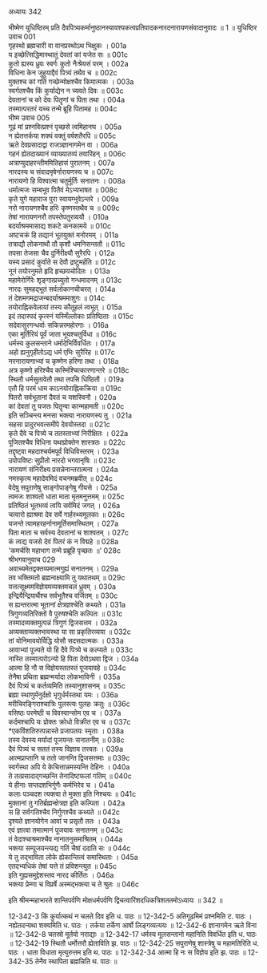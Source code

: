 अध्यायः 342

भीष्मेण युधिष्ठिरम् प्रति दैवपित्र्यकर्मानुष्ठानस्यावश्यकत्वप्रतिपादकनारदनारायणसंवादानुवादः ॥ 1 ॥
युधिष्ठिर उवाच 	001  
गृहस्थो ब्रह्मचारी वा वानप्रस्थोऽथ भिक्षुकः ।	001a  
य इच्छेत्सिद्धिमास्थातुं देवतां कां यजेत सः ॥	001c  
कुतो ह्यस्य ध्रुवः स्वर्गः कुतो नैःश्रेयसं परम् ।	002a  
विधिना केन जुहुयाद्दैवं पित्र्यं तथैव च ॥	002c  
मुक्तश्च कां गतिं गच्छेन्मोक्षश्चैव किमात्मकः ।	003a  
स्वर्गतश्चैव किं कुर्याद्येन न च्यवते दिवः ॥	003c  
देवतानां च को देवः पितॄणां च पिता तथा ।	004a  
तस्मात्परतरं यच्च तन्मे ब्रूहि पितामह ॥	004c  
भीष्म उवाच 	005  
गूढं मां प्रश्नवित्प्रश्नं पृच्छसे त्वमिहानघ ।	005a  
न ह्येतत्तर्कया शक्यं वक्तुं वर्षशतैरपि ॥	005c  
ऋते देवप्रसादाद्वा राजञ्ज्ञानागमेन वा ।	006a  
गहनं ह्येतदाख्यानं व्याख्यातव्यं तवारिहन् ॥	006c  
अत्राप्युदाहरन्तीममितिहासं पुरातनम् ।	007a  
नारदस्य च संवादमृषेर्नारायणस्य च ॥	007c  
नारायणो हि विश्वात्मा चतुर्मूर्तिः सनातनः ।	008a  
धर्मात्मजः सम्बभूव पितैवं मेऽभ्यभाषत ॥	008c  
कृते युगे महाराज पुरा स्वायम्भुवेऽन्तरे ।	009a  
नरो नारायणश्चैव हरिः कृष्णस्तथैव च ॥	009c  
तेषां नारायणनरौ तपस्तेपतुरव्ययौ ।	010a  
बदर्याश्रममासाद्य शकटे कनकामये ॥	010c  
अष्टचक्रं हि तद्यानं भूतयुक्तं मनोरमम् ।	011a  
तत्राद्यौ लोकनाथौ तौ कृशौ धमनिसन्ततौ ॥	011c  
तपसा तेजसा चैव दुर्निरीक्ष्यौ सुरैरपि ।	012a  
यस्य प्रसादं कुर्वाते स देवौ द्रष्टुमर्हति ॥	012c  
नूनं तयोरनुमते हृदि हृच्छयचोदितः ।	013a  
महामेरोर्गिरेः शृङ्गात्प्रच्युतो गन्धमादनम् ॥	013c  
नारदः सुमहद्भूतं सर्वलोकानचीचरत् ।	014a  
तं देशमगमद्राजन्बदर्याश्रममाशुगः ॥	014c  
तयोराह्निकवेलायां तस्य कौतूहलं त्वभूत् ।	015a  
इदं तदास्पदं कृत्स्नं यस्मिँल्लोकाः प्रतिष्ठिताः ॥	015c  
सदेवासुरगन्धर्वाः सकिन्नरमहोरगाः ।	016a  
एका मूर्तिरियं पूर्वं जाता भूयश्चतुर्विधा ॥	016c  
धर्मस्य कुलसन्ताने धर्मादेभिर्विवर्धितः ।	017a  
अहो ह्यनुगृहीतोऽद्य धर्म एभिः सुरैरिह ॥	017c  
नरनारायणाभ्यां च कृष्णेन हरिणा तथा ।	018a  
अत्र कृष्णो हरिश्चैव कस्मिंश्चित्कारणान्तरे ॥	018c  
स्थितौ धर्मसुतावेतौ तथा तपसि धिष्ठितौ ।	019a  
एतौ हि परमं धाम काऽनयोराह्निकक्रिया ॥	019c  
पितरौ सर्वभूतानां दैवतं च यशस्विनौ ।	020a  
कां देवतां तु यजतः पितॄन्वा कान्महामती ॥	020c  
इति सञ्चिन्त्य मनसा भक्त्या नारायणस्य तु ।	021a  
सहसा प्रादुरभवत्समीपे देवयोस्तदा ॥	021c  
कृते दैवे च पित्र्ये च ततस्ताभ्यां निरीक्षितः ।	022a  
पूजितश्चैव विधिना यथाप्रोक्तेन शास्त्रतः ॥	022c  
तद्दृष्ट्वा महदाश्चर्यमपूर्वं विधिविस्तरम् ।	023a  
उपोपविष्टः सुप्रीतो नारदो भगवानृषिः ॥	023c  
नारायणं संनिरीक्ष्य प्रसन्नेनान्तरात्मना ।	024a  
नमस्कृत्य महादेवमिदं वचनमब्रवीत् ॥	024c  
वेदेषु सपुराणेषु साङ्गोपाङ्गेषु गीयसे ।	025a  
त्वमजः शाश्वतो धाता माता मृतमनुत्तमम् ॥	025c  
प्रतिष्ठितं भूतभव्यं त्वयि सर्वमिदं जगत् ।	026a  
चत्वारो ह्याश्रमा देव सर्वे गार्हस्थ्यमूलकाः ॥	026c  
यजन्ते त्वामहरहर्नानामूर्तिसमास्थितम् ।	027a  
पिता माता च सर्वस्य देवतानां च शाश्वतम् ।	027c  
कं त्वद्य यजसे देवं पितरं कं न विद्महे ॥	028a  
'कमर्चसि महाभाग तन्मे प्रब्रूहि पृच्छतः ॥'	028c  
श्रीभगवानुवाच 	029  
अवाच्यमेतद्वक्तव्यमात्मगुह्यं सनातनम् ।	029a  
तव भक्तिमतो ब्रह्मन्वक्ष्यामि तु यथातथम् ॥	029c  
यत्तत्सूक्ष्ममविज्ञेयमव्यक्तमचलं ध्रुवम् ।	030a  
इन्द्रियैन्द्रियार्थैश्च सर्वभूतैश्च वर्जितम् ॥	030c  
स ह्यन्तरात्मा भूतानां क्षेत्रज्ञश्चेति कथ्यते ।	031a  
त्रिगुणव्यतिरिक्तो वै पुरुषश्चेति कल्पितः ॥	031c  
तस्मादव्यक्तमुत्पन्नं त्रिगुणं द्विजसत्तम ।	032a  
अव्यक्ताव्यक्तभावस्था या सा प्रकृतिरव्यया ॥	032c  
तां योनिमावयोर्विद्धि योसौ सदसदात्मकः ।	033a  
आवाभ्यां पूज्यते यो हि दैवे पित्र्ये च कल्प्यते ॥	033c  
नास्ति तस्मात्परोऽन्यो हि पिता देवोऽथवा द्विज ।	034a  
आत्मा हि नौ स विज्ञेयस्ततस्तं पूजयावहे ॥	034c  
तेनैषा प्रथिता ब्रह्मन्मर्यादा लोकभाविनी ।	035a  
दैवं पित्र्यं च कर्तव्यमिति तस्यानुशासनम् ॥	035c  
ब्रह्मा स्थाणुर्मनुर्दक्षो भृगुर्धर्मस्तथा यमः ।	036a  
मरीचिरङ्गिराश्चात्रिः पुलस्त्यः पुलहः क्रतुः ॥	036c  
वसिष्ठः परमेष्ठी च विवस्वान्सोम एव च ।	037a  
कर्दमश्चापि यः प्रोक्तः क्रोधो विक्रीत एव च ॥	037c  
*एकविंशतिरुत्पन्नास्ते प्रजापतयः स्मृताः ।	038a  
तस्य देवस्य मर्यादां पूजयन्तः सनातनीम् ॥	038c  
दैवं पित्र्यं च सततं तस्य विज्ञाय तत्त्वतः ।	039a  
आत्मप्राप्तानि च ततो जानन्ति द्विजसत्तमाः ॥	039c  
स्वर्गस्था अपि ये केचित्तान्नमस्यन्ति देहिनः ।	040a  
ते तत्प्रसादाद्गच्छन्ति तेनादिष्टफलां गतिम् ॥	040c  
ये हीनाः सप्तदशभिर्गुणैः कर्मभिरेव च ।	041a  
कलाः पञ्चदश त्यक्त्वा ते मुक्ता इति निश्चयः ॥	041c  
मुक्तानां तु गतिर्ब्रह्मन्क्षेत्रज्ञ इति कल्पिता ।	042a  
स हि सर्वगतिश्चैव निर्गुणश्चैव कथ्यते ॥	042c  
दृश्यते ज्ञानयोगेन आवां च प्रसृतौ ततः ।	043a  
एवं ज्ञात्वा तमात्मानं पूजयावः सनातनम् ॥	043c  
तं वेदाश्चाश्रमाश्चैव नानातनुसमाश्रितम् ।	044a  
भक्त्या सम्पूजयन्त्यद्य गतिं चैषां ददाति सः ॥	044c  
ये तु तद्भाविता लोके ह्येकान्तित्वं समास्थिताः ।	045a  
एतदभ्यधिकं तेषां यत्ते तं प्रविशन्त्युत ॥	045c  
इति गुह्यसमुद्देशस्तव नारद कीर्तितः ।	046a  
भक्त्या प्रेम्णा च विप्रर्षे अस्मद्भक्त्या च ते श्रुतः ॥ 	046c  

इति श्रीमन्महाभारते शान्तिपर्वणि मोक्षधर्मपर्वणि द्विचत्वारिंशदधिकत्रिशततमोऽध्यायः ॥ 342 ॥

12-342-3 किं कुर्यात्कथं न चलते दिव इति ध. पाठः ॥ 12-342-5 अतिगूढमिमं प्रश्नमिति ट. पाठः । नह्येतदन्यथा शक्यमिति ध. पाठः । तर्कया तर्केण आर्षो लिङ्गव्यत्ययः ॥ 12-342-6 ज्ञानागमेन ऋते विना ॥ 12-342-8 चतस्रो मूर्तयो नराद्याः ॥ 12-342-17 धर्मस्य मूलसन्तानो महानिति विवर्धित इति ध. पाठः ॥ 12-342-19 स्थितौ धर्मोत्तरौ ह्येताविति झ. पाठः ॥ 12-342-25 सपुराणेषु शास्त्रेषु च महामतिरिति ध. पाठः । धाता विधाता मृत्युरुत्तम इति थ. पाठः ॥ 12-342-34 आत्मा हि नः स विज्ञेय इति झ. पाठः ॥ 12-342-35 तेनैव स्थापिता ब्रह्मन्निति थ. पाठः ॥
